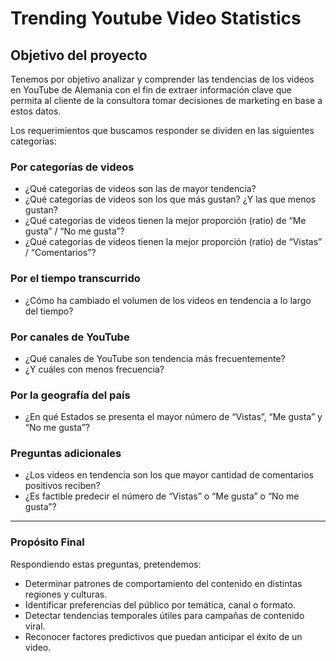 # Trending Youtube Video Statistics

## Objetivo del proyecto
Tenemos por objetivo analizar y comprender las tendencias de los videos en YouTube de Alemania con el fin de extraer información clave que permita al cliente de la consultora tomar decisiones de marketing en base a estos datos. 

Los requerimientos que buscamos responder se dividen en las siguientes categorías:

### Por categorías de videos
- ¿Qué categorías de videos son las de mayor tendencia?  
- ¿Qué categorías de videos son los que más gustan? ¿Y las que menos gustan?  
- ¿Qué categorías de videos tienen la mejor proporción (ratio) de “Me gusta” / “No me gusta”?  
- ¿Qué categorías de videos tienen la mejor proporción (ratio) de “Vistas” / “Comentarios”?  

### Por el tiempo transcurrido
- ¿Cómo ha cambiado el volumen de los videos en tendencia a lo largo del tiempo?  

### Por canales de YouTube
- ¿Qué canales de YouTube son tendencia más frecuentemente?  
- ¿Y cuáles con menos frecuencia?  

### Por la geografía del país
- ¿En qué Estados se presenta el mayor número de “Vistas”, “Me gusta” y “No me gusta”?  

### Preguntas adicionales
- ¿Los videos en tendencia son los que mayor cantidad de comentarios positivos reciben?  
- ¿Es factible predecir el número de “Vistas” o “Me gusta” o “No me gusta”?  

---

### Propósito Final

Respondiendo estas preguntas, pretendemos:
- Determinar patrones de comportamiento del contenido en distintas regiones y culturas.  
- Identificar preferencias del público por temática, canal o formato.  
- Detectar tendencias temporales útiles para campañas de contenido viral.  
- Reconocer factores predictivos que puedan anticipar el éxito de un video.
